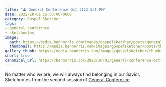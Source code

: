 ```yaml
---
title: "⛪️ General Conference Oct 2022 Sat PM"
date: 2022-10-01 15:58:00-0600
category: Gospel Sketcher
tags:
- general conference
- sketchnotes
image: 
  path: https://media.bennorris.com/images/gospelsketcher/posts/general-conference-oct-2022-sat-pm.jpg
  thumbnail: https://media.bennorris.com/images/gospelsketcher/posts/thumbnails/general-conference-oct-2022-sat-pm.jpg
gallery_thumb: https://media.bennorris.com/images/gospelsketcher/thumbs/general-conference-oct-2022-sat-pm.jpg
short: true
canonical_url: https://bennorris.com/2022/10/01/general-conference-oct-2022-sat-pm
---
```



No matter who we are, we will always find belonging in our Savior. Sketchnotes from the second session of [General Conference](https://bennorris.com/tags/general-conference).



